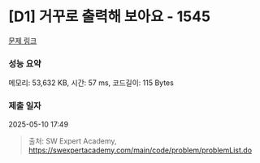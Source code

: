 # [D1] 거꾸로 출력해 보아요 - 1545 

[문제 링크](https://swexpertacademy.com/main/code/problem/problemDetail.do?contestProbId=AV2gbY0qAAQBBAS0) 

### 성능 요약

메모리: 53,632 KB, 시간: 57 ms, 코드길이: 115 Bytes

### 제출 일자

2025-05-10 17:49



> 출처: SW Expert Academy, https://swexpertacademy.com/main/code/problem/problemList.do
